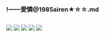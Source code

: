 ### !——愛憐@1985airen★☆☆.md
![]()

![](https://pbs.twimg.com/media/D611UtMUIAE9j5P?format=jpg&name=4096x4096)
![](https://pbs.twimg.com/media/D611b_mUIAEEW2H?format=jpg&name=4096x4096)
![](https://pbs.twimg.com/media/D611xgdV4AANJ6E?format=jpg&name=4096x4096)
![](https://pbs.twimg.com/media/EDMn69rVUAASjnL?format=jpg&name=4096x4096)
![](https://pbs.twimg.com/media/EDD8BIDUEAIq4j7?format=jpg&name=4096x4096)
